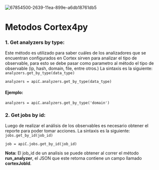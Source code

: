 ![67854500-2639-11ea-899e-a6db18761db5](https://user-images.githubusercontent.com/79227109/112549684-2d4eaa00-8d8c-11eb-9c6a-7af7bcc117f7.jpg)

# Metodos Cortex4py

### 1. Get analyzers by type: 

Este método es utilizado para saber cuáles de los analizadores que se encuentran configurados en Cortex sirven para analizar el tipo de observable, para esto se debe pasar como parametro al método el tipo de observable (ip, hash, domain, file, entre otros.) La sintaxis es la siguiente: `analyzers.get_by_type(data_type)`

```
analyzers = apiC.analyzers.get_by_type(data_type)
```

#### Ejemplo:

```
analyzers = apiC.analyzers.get_by_type('domain')
```

### 2. Get jobs by id: 

Luego de realizar el análisis de los observables es necesario obtener el reporte para poder tomar acciones. La sintaxis es la siguiente: `jobs.get_by_id(job_id)`

```
job = apiC.jobs.get_by_id(job_id)
```

**Nota:** El job_id de un analisis se puede obtener al correr el método **run_analyzer**, el JSON que este retorna contiene un campo llamado **cortexJobId**.

